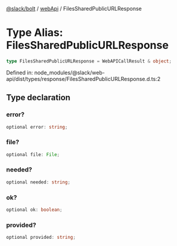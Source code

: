 [@slack/bolt](../../../../index.md) / [webApi](../index.md) / FilesSharedPublicURLResponse

# Type Alias: FilesSharedPublicURLResponse

```ts
type FilesSharedPublicURLResponse = WebAPICallResult & object;
```

Defined in: node\_modules/@slack/web-api/dist/types/response/FilesSharedPublicURLResponse.d.ts:2

## Type declaration

### error?

```ts
optional error: string;
```

### file?

```ts
optional file: File;
```

### needed?

```ts
optional needed: string;
```

### ok?

```ts
optional ok: boolean;
```

### provided?

```ts
optional provided: string;
```
